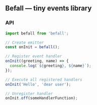 ## Befall — tiny events library

### API

```javascript
import befall from 'befall';

// Create emitter
const onInit = befall();

// Register event handler
onInit((greeting, name) => {
  console.log(`${greeting}, ${name}`);
});

// Execute all registered handlers
onInit('Hello', 'dear user');

// Unregister handler
onInit.off(someHandlerFunction);
```
